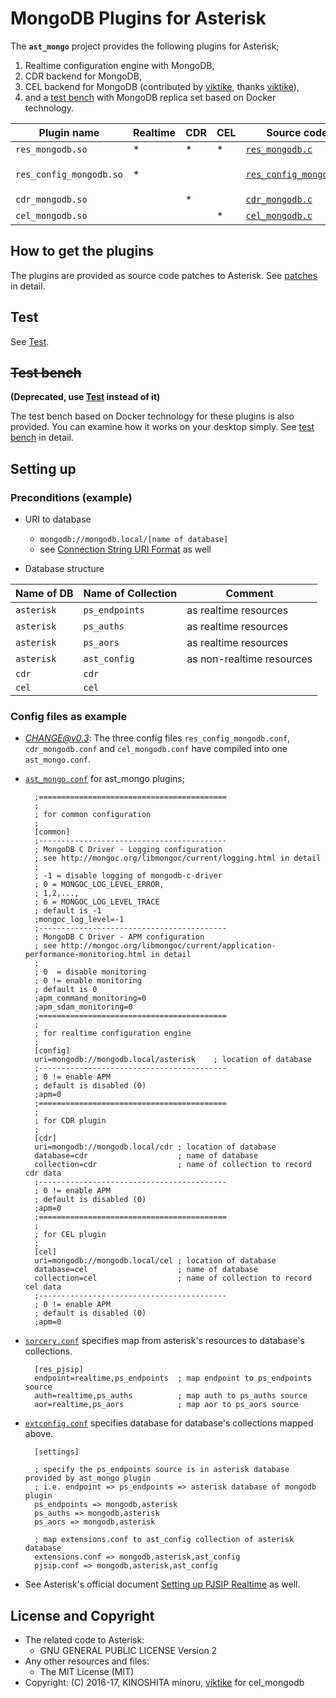 # MongoDB Plugins for Asterisk

The **`ast_mongo`** project provides the following plugins for Asterisk;

1. Realtime configuration engine with MongoDB,
1. CDR backend for MongoDB,
1. CEL backend for MongoDB (contributed by [viktike][9], thanks [viktike][9]),
1. and a [test bench](test_bench) with MongoDB replica set based on Docker technology.

Plugin name            |Realtime    |CDR|CEL|Source code|Config file(s)
-----------------------|------------|---|---|-----------|--------------
`res_mongodb.so`       | * | * | * | [`res_mongodb.c`](src/res_mongodb.c) |
`res_config_mongodb.so`| * |   |   | [`res_config_mongodb.c`](src/res_config_mongodb.c) | [`res_config_mongodb.conf`](test_bench/configs/res_config_mongodb.conf)<br>[`sorcery.conf`](test_bench/configs/sorcery.conf)<br>[`extconfig.conf`](test_bench/configs/extconfig.conf) | as realtime configuration engine
`cdr_mongodb.so`       |   | * |   | [`cdr_mongodb.c`](src/cdr_mongodb.c)|[`cdr_mongodb.conf`](test_bench/configs/cdr_mongodb.conf)
`cel_mongodb.so`       |   |   | * | [`cel_mongodb.c`](src/cel_mongodb.c)|[`cel_mongodb.conf`](test_bench/configs/cel_mongodb.conf)


## How to get the plugins

The plugins are provided as source code patches to Asterisk.
See [patches](patches) in detail.

## Test
See [Test](test/docker).

## ~~Test bench~~
**(Deprecated, use [Test](test/docker) instead of it)**

The test bench based on Docker technology for these plugins is also provided.
You can examine how it works on your desktop simply.
See [test bench](test_bench) in detail.


## Setting up

### Preconditions (example)

- URI to database
  - `mongodb://mongodb.local/[name of database]`
  - see [Connection String URI Format](https://docs.mongodb.com/manual/reference/connection-string/) as well

- Database structure

Name of DB |Name of Collection |Comment
-----------|-------------------|-------
`asterisk` | `ps_endpoints`    | as realtime resources
`asterisk` | `ps_auths`        | as realtime resources
`asterisk` | `ps_aors`         | as realtime resources
`asterisk` | `ast_config`      | as non-realtime resources
`cdr`      | `cdr`
`cel`      | `cel`

### Config files as example
- *CHANGE@v0.3*: The three config files `res_config_mongodb.conf`, `cdr_mongodb.conf` and `cel_mongodb.conf` have compiled into one `ast_mongo.conf`.
- [`ast_mongo.conf`](test_bench/configs/ast_mongo.conf) for ast_mongo plugins;

        ;==========================================
        ;
        ; for common configuration
        ;
        [common]
        ;------------------------------------------
        ; MongoDB C Driver - Logging configuration
        ; see http://mongoc.org/libmongoc/current/logging.html in detail
        ;
        ; -1 = disable logging of mongodb-c-driver
        ; 0 = MONGOC_LOG_LEVEL_ERROR,
        ; 1,2,...,
        ; 6 = MONGOC_LOG_LEVEL_TRACE
        ; default is -1
        ;mongoc_log_level=-1
        ;------------------------------------------
        ; MongoDB C Driver - APM configuration
        ; see http://mongoc.org/libmongoc/current/application-performance-monitoring.html in detail
        ;
        ; 0  = disable monitoring
        ; 0 != enable monitoring
        ; default is 0
        ;apm_command_monitoring=0
        ;apm_sdam_monitoring=0
        ;==========================================
        ;
        ; for realtime configuration engine
        ;
        [config]
        uri=mongodb://mongodb.local/asterisk    ; location of database
        ;------------------------------------------
        ; 0 != enable APM
        ; default is disabled (0)
        ;apm=0
        ;==========================================
        ;
        ; for CDR plugin
        ;
        [cdr]
        uri=mongodb://mongodb.local/cdr ; location of database
        database=cdr                    ; name of database
        collection=cdr                  ; name of collection to record cdr data
        ;------------------------------------------
        ; 0 != enable APM
        ; default is disabled (0)
        ;apm=0
        ;==========================================
        ;
        ; for CEL plugin
        ;
        [cel]
        uri=mongodb://mongodb.local/cel ; location of database
        database=cel                    ; name of database
        collection=cel                  ; name of collection to record cel data
        ;------------------------------------------
        ; 0 != enable APM
        ; default is disabled (0)
        ;apm=0

- [`sorcery.conf`](test_bench/configs/sorcery.conf) specifies map from asterisk's resources to database's collections.

        [res_pjsip]
        endpoint=realtime,ps_endpoints  ; map endpoint to ps_endpoints source
        auth=realtime,ps_auths          ; map auth to ps_auths source
        aor=realtime,ps_aors            ; map aor to ps_aors source

- [`extconfig.conf`](test_bench/configs/extconfig.conf) specifies database for database's collections mapped above.

        [settings]

        ; specify the ps_endpoints source is in asterisk database provided by ast_mongo plugin
        ; i.e. endpoint => ps_endpoints => asterisk database of mongodb plugin
        ps_endpoints => mongodb,asterisk
        ps_auths => mongodb,asterisk
        ps_aors => mongodb,asterisk

        ; map extensions.conf to ast_config collection of asterisk database
        extensions.conf => mongodb,asterisk,ast_config
        pjsip.conf => mongodb,asterisk,ast_config

- See Asterisk's official document [Setting up PJSIP Realtime][5] as well.

## License and Copyright

- The related code to Asterisk:
    - GNU GENERAL PUBLIC LICENSE Version 2
- Any other resources and files:
    - The MIT License (MIT)
- Copyright: (C) 2016-17, KINOSHITA minoru, [viktike][9] for cel_mongodb


[1]: http://asterisk.org/        "Asterisk"
[2]: https://mongodb.org/        "MongoDB"
[3]: https://github.com/mongodb/mongo-c-driver  "mongo_c_driver"
[4]: http://www.pjsip.org       "PJSIP"
[5]: https://wiki.asterisk.org/wiki/display/AST/Setting+up+PJSIP+Realtime
[6]: https://github.com/minoruta/ast_mongo/tree/master/asterisk
[9]: https://github.com/viktike
